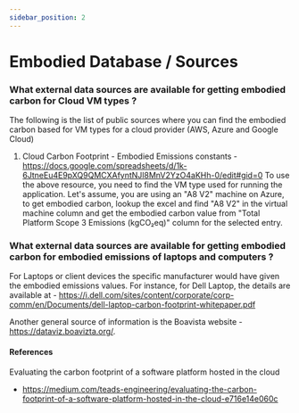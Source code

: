 ```yaml
---
sidebar_position: 2
---
```



# Embodied Database / Sources

### What external data sources are available for getting embodied carbon for Cloud VM types  ?

The following is the list of public sources where you can find the embodied carbon based for VM types for a cloud provider (AWS, Azure and Google Cloud)

1. Cloud Carbon Footprint - Embodied Emissions constants - https://docs.google.com/spreadsheets/d/1k-6JtneEu4E9pXQ9QMCXAfyntNJl8MnV2YzO4aKHh-0/edit#gid=0
To use the above resource, you need to find the VM type used for running the application. Let's assume, you are using an "A8 V2" machine on Azure, to get embodied carbon, lookup the excel and find "A8 V2" in the virtual machine column and get the embodied carbon value from "Total Platform Scope 3 Emissions  (kgCO₂eq)" column for the selected entry. 


### What external data sources are available for getting embodied carbon for embodied emissions of laptops and computers ?

For Laptops or client devices the specific manufacturer would have given the embodied emissions values. For instance, for Dell Laptop, the details are available at - https://i.dell.com/sites/content/corporate/corp-comm/en/Documents/dell-laptop-carbon-footprint-whitepaper.pdf 

Another general source of information is the Boavista website - https://dataviz.boavizta.org/.

#### References

Evaluating the carbon footprint of a software platform hosted in the cloud
- https://medium.com/teads-engineering/evaluating-the-carbon-footprint-of-a-software-platform-hosted-in-the-cloud-e716e14e060c